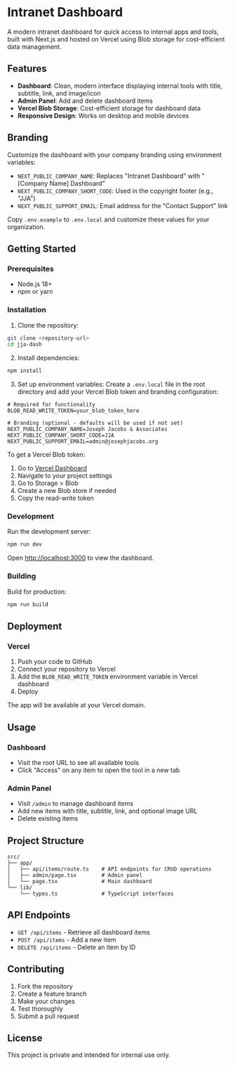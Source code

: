 # Intranet Dashboard

A modern intranet dashboard for quick access to internal apps and tools, built with Next.js and hosted on Vercel using Blob storage for cost-efficient data management.

## Features

- **Dashboard**: Clean, modern interface displaying internal tools with title, subtitle, link, and image/icon
- **Admin Panel**: Add and delete dashboard items
- **Vercel Blob Storage**: Cost-efficient storage for dashboard data
- **Responsive Design**: Works on desktop and mobile devices

## Branding

Customize the dashboard with your company branding using environment variables:

- `NEXT_PUBLIC_COMPANY_NAME`: Replaces "Intranet Dashboard" with "[Company Name] Dashboard"
- `NEXT_PUBLIC_COMPANY_SHORT_CODE`: Used in the copyright footer (e.g., "JJA")
- `NEXT_PUBLIC_SUPPORT_EMAIL`: Email address for the "Contact Support" link

Copy `.env.example` to `.env.local` and customize these values for your organization.

## Getting Started

### Prerequisites

- Node.js 18+
- npm or yarn

### Installation

1. Clone the repository:
```bash
git clone <repository-url>
cd jja-dash
```

2. Install dependencies:
```bash
npm install
```

3. Set up environment variables:
Create a `.env.local` file in the root directory and add your Vercel Blob token and branding configuration:
```env
# Required for functionality
BLOB_READ_WRITE_TOKEN=your_blob_token_here

# Branding (optional - defaults will be used if not set)
NEXT_PUBLIC_COMPANY_NAME=Joseph Jacobs & Associates
NEXT_PUBLIC_COMPANY_SHORT_CODE=JJA
NEXT_PUBLIC_SUPPORT_EMAIL=admin@josephjacobs.org
```

To get a Vercel Blob token:
1. Go to [Vercel Dashboard](https://vercel.com/dashboard)
2. Navigate to your project settings
3. Go to Storage > Blob
4. Create a new Blob store if needed
5. Copy the read-write token

### Development

Run the development server:
```bash
npm run dev
```

Open [http://localhost:3000](http://localhost:3000) to view the dashboard.

### Building

Build for production:
```bash
npm run build
```

## Deployment

### Vercel

1. Push your code to GitHub
2. Connect your repository to Vercel
3. Add the `BLOB_READ_WRITE_TOKEN` environment variable in Vercel dashboard
4. Deploy

The app will be available at your Vercel domain.

## Usage

### Dashboard
- Visit the root URL to see all available tools
- Click "Access" on any item to open the tool in a new tab

### Admin Panel
- Visit `/admin` to manage dashboard items
- Add new items with title, subtitle, link, and optional image URL
- Delete existing items

## Project Structure

```
src/
├── app/
│   ├── api/items/route.ts    # API endpoints for CRUD operations
│   ├── admin/page.tsx        # Admin panel
│   └── page.tsx              # Main dashboard
└── lib/
    └── types.ts              # TypeScript interfaces
```

## API Endpoints

- `GET /api/items` - Retrieve all dashboard items
- `POST /api/items` - Add a new item
- `DELETE /api/items` - Delete an item by ID

## Contributing

1. Fork the repository
2. Create a feature branch
3. Make your changes
4. Test thoroughly
5. Submit a pull request

## License

This project is private and intended for internal use only.
